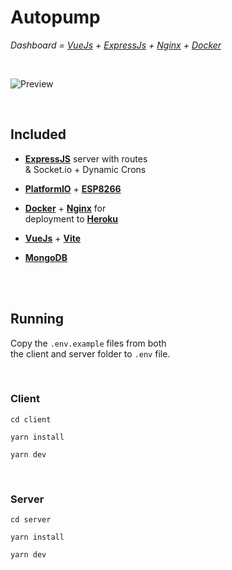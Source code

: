 
# Autopump

*Dashboard = [VueJs] + [ExpressJs] + [Nginx] + [Docker]*

<br>

![Preview]

<br>

## Included

-   **[ExpressJS]** server with routes <br>
    & Socket.io + Dynamic Crons
    
-   **[PlatformIO]** + **[ESP8266]**
    
-   **[Docker]** + **[Nginx]** for <br>
    deployment to **[Heroku]**

-   **[VueJs]** + **[Vite]**

-   **[MongoDB]**

<br>
<br>

## Running

Copy the `.env.example` files from both <br>
the client and server folder to `.env` file.

<br>

### Client

```shell
cd client
```

```shell
yarn install
```

```shell
yarn dev
```

<br>

### Server

```shell
cd server
```

```shell
yarn install
```

```shell
yarn dev
```


<!----------------------------------------------------------------------------->

[PlatformIO]: https://platformio.org/
[ExpressJs]: http://expressjs.com/
[ESP8266]: https://en.wikipedia.org/wiki/ESP8266
[MongoDB]: https://www.mongodb.com/
[Heroku]: https://www.heroku.com/
[Docker]: https://www.docker.com/
[Nginx]: https://nginx.org/en/
[VueJs]: https://vuejs.org/
[Vite]: https://vitejs.dev/

[Preview]: https://user-images.githubusercontent.com/84322691/177281621-7e8496c1-4925-4053-9760-0f8a9d497e03.png